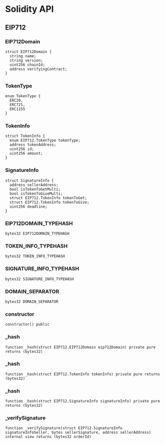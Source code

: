 # Solidity API

## EIP712

### EIP712Domain

```solidity
struct EIP712Domain {
  string name;
  string version;
  uint256 chainId;
  address verifyingContract;
}
```

### TokenType

```solidity
enum TokenType {
  ERC20,
  ERC721,
  ERC1155
}
```

### TokenInfo

```solidity
struct TokenInfo {
  enum EIP712.TokenType tokenType;
  address tokenAddress;
  uint256 id;
  uint256 amount;
}
```

### SignatureInfo

```solidity
struct SignatureInfo {
  address sellerAddress;
  bool isTokenToGetMulti;
  bool isTokenToGiveMulti;
  struct EIP712.TokenInfo tokenToGet;
  struct EIP712.TokenInfo tokenToGive;
  uint256 deadline;
}
```

### EIP712DOMAIN_TYPEHASH

```solidity
bytes32 EIP712DOMAIN_TYPEHASH
```

### TOKEN_INFO_TYPEHASH

```solidity
bytes32 TOKEN_INFO_TYPEHASH
```

### SIGNATURE_INFO_TYPEHASH

```solidity
bytes32 SIGNATURE_INFO_TYPEHASH
```

### DOMAIN_SEPARATOR

```solidity
bytes32 DOMAIN_SEPARATOR
```

### constructor

```solidity
constructor() public
```

### _hash

```solidity
function _hash(struct EIP712.EIP712Domain eip712Domain) private pure returns (bytes32)
```

### _hash

```solidity
function _hash(struct EIP712.TokenInfo tokenInfo) private pure returns (bytes32)
```

### _hash

```solidity
function _hash(struct EIP712.SignatureInfo signatureInfo) private pure returns (bytes32)
```

### _verifySignature

```solidity
function _verifySignature(struct EIP712.SignatureInfo signatureInfoSeller, bytes sellerSignature, address sellerAddress) internal view returns (bytes32 orderId)
```

